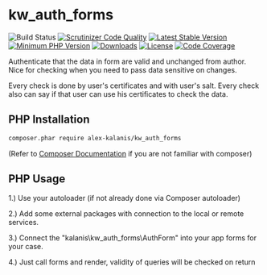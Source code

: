 # kw_auth_forms

![Build Status](https://github.com/alex-kalanis/kw_auth_forms/actions/workflows/code_checks.yml/badge.svg)
[![Scrutinizer Code Quality](https://scrutinizer-ci.com/g/alex-kalanis/kw_auth_forms/badges/quality-score.png?b=master)](https://scrutinizer-ci.com/g/alex-kalanis/kw_auth_forms/?branch=master)
[![Latest Stable Version](https://poser.pugx.org/alex-kalanis/kw_auth_forms/v/stable.svg?v=1)](https://packagist.org/packages/alex-kalanis/kw_auth_forms)
[![Minimum PHP Version](https://img.shields.io/badge/php-%3E%3D%207.4-8892BF.svg)](https://php.net/)
[![Downloads](https://img.shields.io/packagist/dt/alex-kalanis/kw_auth_forms.svg?v1)](https://packagist.org/packages/alex-kalanis/kw_auth_forms)
[![License](https://poser.pugx.org/alex-kalanis/kw_auth_forms/license.svg?v=1)](https://packagist.org/packages/alex-kalanis/kw_auth_forms)
[![Code Coverage](https://scrutinizer-ci.com/g/alex-kalanis/kw_auth_forms/badges/coverage.png?b=master&v=1)](https://scrutinizer-ci.com/g/alex-kalanis/kw_auth_forms/?branch=master)

Authenticate that the data in form are valid and unchanged from author.
Nice for checking when you need to pass data sensitive on changes.

Every check is done by user's certificates and with user's salt. Every
check also can say if that user can use his certificates to check the data.

## PHP Installation

```bash
composer.phar require alex-kalanis/kw_auth_forms
```

(Refer to [Composer Documentation](https://github.com/composer/composer/blob/master/doc/00-intro.md#introduction) if you are not
familiar with composer)


## PHP Usage

1.) Use your autoloader (if not already done via Composer autoloader)

2.) Add some external packages with connection to the local or remote services.

3.) Connect the "kalanis\kw_auth_forms\AuthForm" into your app forms for your case.

4.) Just call forms and render, validity of queries will be checked on return


